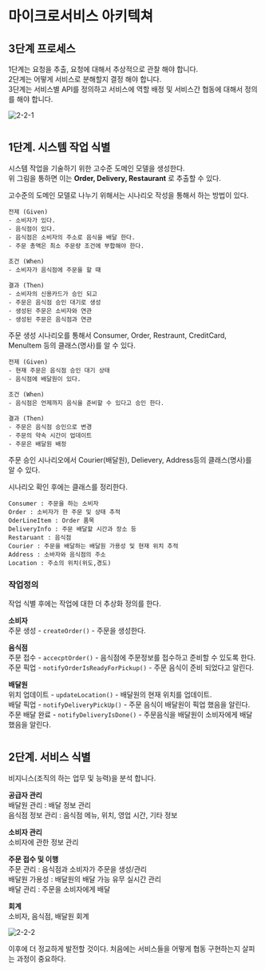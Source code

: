 # 마이크로서비스 아키텍쳐

## 3단계 프로세스
1단계는 요청을 추출, 요청에 대해서 추상적으로 관찰 해야 합니다.  
2단계는 어떻게 서비스로 분해할지 결정 해야 합니다.  
3단계는 서비스별 API를 정의하고 서비스에 역할 배정 및 서비스간 협동에 대해서 정의를 해야 합니다.

![2-2-1](https://raw.githubusercontent.com/sanggi-wjg/micro_service_pattern_study/main/data/2-2-1.PNG)

#
## 1단계. 시스템 작업 식별
시스템 작업을 기술하기 위한 고수준 도메인 모델을 생성한다.  
위 그림을 통하면 이는 **Order, Delivery, Restaurant** 로 추출할 수 있다.

고수준의 도메인 모델로 나누기 위해서는 시나리오 작성을 통해서 하는 방법이 있다.
```
전제 (Given)
- 소비자가 있다.
- 음식점이 있다.
- 음식점은 소비자의 주소로 음식을 배달 한다.
- 주문 총액은 최소 주문량 조건에 부합해야 한다.

조건 (When)
- 소비자가 음식점에 주문을 할 때

결과 (Then)
- 소비자의 신용카드가 승인 되고
- 주문은 음식점 승인 대기로 생성
- 생성된 주문은 소비자와 연관
- 생성된 주문은 음식점과 연관
```
주문 생성 시나리오를 통해서 Consumer, Order, Restraunt, CreditCard, MenuItem 등의 클래스(명사)를 알 수 있다.

```
전제 (Given)
- 현재 주문은 음식점 승인 대기 상태
- 음식점에 배달원이 있다.

조건 (When)
- 음식점은 언제까지 음식을 준비할 수 있다고 승인 한다.

결과 (Then)
- 주문은 음식점 승인으로 변경
- 주문의 약속 시간이 업데이트
- 주문은 배달원 배정
```
주문 승인 시나리오에서 Courier(배달원), Delievery, Address등의 클래스(명사)를 알 수 있다.

시나리오 확인 후에는 클래스를 정리한다.
```
Consumer : 주문을 하는 소비자
Order : 소비자가 한 주문 및 상태 추적
OderLineItem : Order 품목
DeliveryInfo : 주문 배달할 시간과 장소 등
Restaruant : 음식점
Courier : 주문을 배달하는 배달원 가용성 및 현재 위치 추적
Address : 소바자와 음식점의 주소
Location : 주소의 위치(위도,경도)
```

### 작업정의
작업 식별 후에는 작업에 대한 더 추상화 정의를 한다.

**소비자**  
주문 생성 - `createOrder()` - 주문을 생성한다.

**음식점**  
주문 접수 - `accecptOrder()` - 음식점에 주문정보를 접수하고 준비할 수 있도록 한다.  
주문 픽업 - `notifyOrderIsReadyForPickup()` - 주문 음식이 준비 되었다고 알린다.

**배달원**  
위치 업데이트 - `updateLocation()` - 배달원의 현재 위치를 업데이트.  
배달 픽업 - `notifyDeliveryPickUp()` - 주문 음식이 배달원이 픽업 했음을 알린다.  
주문 배달 완료 - `notifyDeliveryIsDone()` - 주문음식을 배달원이 소비자에게 배달 했음을 알린다.

#
## 2단계. 서비스 식별
비지니스(조직의 하는 업무 및 능력)을 분석 합니다.

**공급자 관리**  
배달원 관리 : 배달 정보 관리  
음식점 정보 관리 : 음식점 메뉴, 위치, 영업 시간, 기타 정보

**소비자 관리**  
소비자에 관한 정보 관리

**주문 접수 및 이행**  
주문 관리 : 음식점과 소비자가 주문을 생성/관리  
배달원 가용성 : 배달원의 배달 가능 유무 실시간 관리  
배달 관리 : 주문을 소비자에게 배달

**회계**  
소비자, 음식점, 배달원 회계

![2-2-2](https://raw.githubusercontent.com/sanggi-wjg/micro_service_pattern_study/main/data/2-2-2.PNG)

이후에 더 정교하게 발전할 것이다. 처음에는 서비스들을 어떻게 협동 구현하는지 살피는 과정이 중요하다.